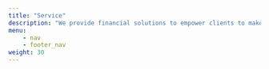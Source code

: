 ```yaml
---
title: "Service"
description: "We provide financial solutions to empower clients to make informed decisions and achieve financial goals."
menu:
    - nav
    - footer_nav
weight: 30
---
```

